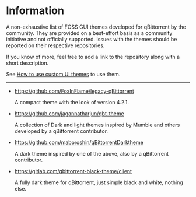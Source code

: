 # Information

A non-exhaustive list of FOSS GUI themes developed for qBittorrent by the community. They are provided on a best-effort basis as a community initiative and not officially supported. Issues with the themes should be reported on their respective repositories.

If you know of more, feel free to add a link to the repository along with a short description.

See [How to use custom UI themes](https://github.com/qbittorrent/qBittorrent/wiki/How-to-use-custom-UI-themes) to use them.

---

- https://github.com/FoxInFlame/legacy-qBittorrent

    A compact theme with the look of version 4.2.1.

- https://github.com/jagannatharjun/qbt-theme

    A collection of Dark and light themes inspired by Mumble and others developed by a qBittorrent contributor.

- https://github.com/maboroshin/qBittorrentDarktheme

    A dark theme inspired by one of the above, also by a qBittorrent contributor.

- https://gitlab.com/qbittorrent-black-theme/client

    A fully dark theme for qBittorrent, just simple black and white, nothing else.